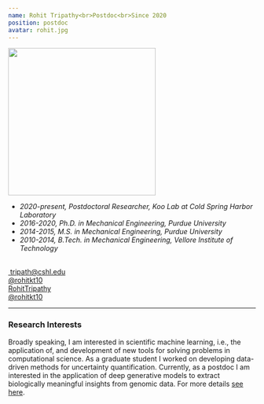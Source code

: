 ```yaml
---
name: Rohit Tripathy<br>Postdoc<br>Since 2020
position: postdoc
avatar: rohit.jpg
---
```


<img width="300" src="{{site.baseurl}}/images/people/{{page.avatar}}" data-action="zoom">
<br>

- _2020-present, Postdoctoral Researcher, Koo Lab at Cold Spring Harbor Laboratory_ <br>
- _2016-2020, Ph.D. in Mechanical Engineering, Purdue University_ <br>
- _2014-2015, M.S. in Mechanical Engineering, Purdue University_ <br>
- _2010-2014, B.Tech. in Mechanical Engineering, Vellore Institute of Technology_ <br>
<br>
​
<a href="mailto:tripath@cshl.edu"><i class="fa fa-envelope-o"></i> tripath@cshl.edu</a><br>
<a href="https://twitter.com/rohitkt10"><i class="fa fa-twitter"></i> @rohitkt10 </a><br>
<a href="https://www.linkedin.com/in/rohit-tripathy-a2310a75"><i class="fa fa-linkedin-square"></i> RohitTripathy</a><br>
<a href="https://github.com/rohitkt10"><i class="fa fa-github"></i> @rohitkt10 </a><br>

<hr>

### Research Interests

Broadly speaking, I am interested in scientific machine learning, i.e., the application of, and development of new tools for solving problems in computational science. As a graduate student I worked on developing data-driven methods for uncertainty quantification. Currently, as a postdoc I am interested in the application of deep generative models to extract biologically meaningful insights from genomic data. For more details [see here](https://rohittripathy.netlify.app/).
<br>
<br>
<br>

&nbsp;
&nbsp;
&nbsp;
&nbsp;
&nbsp;
&nbsp;
&nbsp;
&nbsp;
&nbsp;
&nbsp;
&nbsp;
&nbsp;
&nbsp;
&nbsp;
&nbsp;
&nbsp;
&nbsp;
&nbsp;
&nbsp;
&nbsp;
&nbsp;
&nbsp;
&nbsp;
&nbsp;

